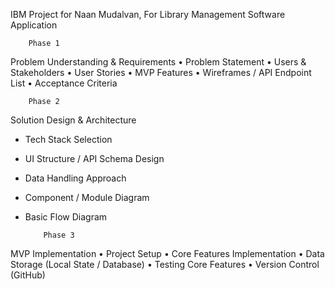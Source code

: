 IBM Project for Naan Mudalvan, For Library Management Software Application

        Phase 1 
Problem Understanding & Requirements
•	Problem Statement 
•	Users & Stakeholders 
•	User Stories 
•	MVP Features 
•	Wireframes / API Endpoint List 
•	Acceptance Criteria 

        Phase 2 
Solution Design & Architecture
- Tech Stack Selection
- UI Structure / API Schema Design 
- Data Handling Approach 
- Component / Module Diagram 
- Basic Flow Diagram

          Phase 3 
MVP Implementation
•	Project Setup 
•	Core Features Implementation 
•	Data Storage (Local State / Database) 
•	Testing Core Features 
•	Version Control (GitHub) 
